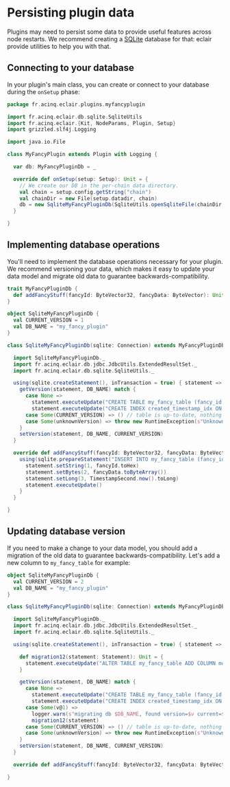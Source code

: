# Persisting plugin data

Plugins may need to persist some data to provide useful features across node restarts.
We recommend creating a [SQLite](https://www.sqlite.org/index.html) database for that: eclair provide utilities to help you with that.

## Connecting to your database

In your plugin's main class, you can create or connect to your database during the `onSetup` phase:

```scala
package fr.acinq.eclair.plugins.myfancyplugin

import fr.acinq.eclair.db.sqlite.SqliteUtils
import fr.acinq.eclair.{Kit, NodeParams, Plugin, Setup}
import grizzled.slf4j.Logging

import java.io.File

class MyFancyPlugin extends Plugin with Logging {

  var db: MyFancyPluginDb = _

  override def onSetup(setup: Setup): Unit = {
    // We create our DB in the per-chain data directory.
    val chain = setup.config.getString("chain")
    val chainDir = new File(setup.datadir, chain)
    db = new SqliteMyFancyPluginDb(SqliteUtils.openSqliteFile(chainDir, "my-fancy-plugin.sqlite", exclusiveLock = true, journalMode = "wal", syncFlag = "normal"))
  }

}
```

## Implementing database operations

You'll need to implement the database operations necessary for your plugin.
We recommend versioning your data, which makes it easy to update your data model and migrate old data to guarantee backwards-compatibility.

```scala
trait MyFancyPluginDb {
  def addFancyStuff(fancyId: ByteVector32, fancyData: ByteVector): Unit
}

object SqliteMyFancyPluginDb {
  val CURRENT_VERSION = 1
  val DB_NAME = "my_fancy_plugin"
}

class SqliteMyFancyPluginDb(sqlite: Connection) extends MyFancyPluginDb {

  import SqliteMyFancyPluginDb._
  import fr.acinq.eclair.db.jdbc.JdbcUtils.ExtendedResultSet._
  import fr.acinq.eclair.db.sqlite.SqliteUtils._

  using(sqlite.createStatement(), inTransaction = true) { statement =>
    getVersion(statement, DB_NAME) match {
      case None =>
        statement.executeUpdate("CREATE TABLE my_fancy_table (fancy_id TEXT NOT NULL PRIMARY KEY, fancy_data BLOB NOT NULL, created_timestamp INTEGER NOT NULL)")
        statement.executeUpdate("CREATE INDEX created_timestamp_idx ON my_fancy_table(created_timestamp)")
      case Some(CURRENT_VERSION) => () // table is up-to-date, nothing to do
      case Some(unknownVersion) => throw new RuntimeException(s"Unknown version of DB $DB_NAME found, version=$unknownVersion")
    }
    setVersion(statement, DB_NAME, CURRENT_VERSION)
  }

  override def addFancyStuff(fancyId: ByteVector32, fancyData: ByteVector): Unit = {
    using(sqlite.prepareStatement("INSERT INTO my_fancy_table (fancy_id, fancy_data, created_timestamp) VALUES (?, ?, ?)")) { statement =>
      statement.setString(1, fancyId.toHex)
      statement.setBytes(2, fancyData.toByteArray())
      statement.setLong(3, TimestampSecond.now().toLong)
      statement.executeUpdate()
    }
  }

}
```

## Updating database version

If you need to make a change to your data model, you should add a migration of the old data to guarantee backwards-compatibility.
Let's add a new column to `my_fancy_table` for example:

```scala
object SqliteMyFancyPluginDb {
  val CURRENT_VERSION = 2
  val DB_NAME = "my_fancy_plugin"
}

class SqliteMyFancyPluginDb(sqlite: Connection) extends MyFancyPluginDb with Logging {

  import SqliteMyFancyPluginDb._
  import fr.acinq.eclair.db.jdbc.JdbcUtils.ExtendedResultSet._
  import fr.acinq.eclair.db.sqlite.SqliteUtils._

  using(sqlite.createStatement(), inTransaction = true) { statement =>

    def migration12(statement: Statement): Unit = {
      statement.executeUpdate("ALTER TABLE my_fancy_table ADD COLUMN more_fancy_data BLOB NULL")
    }

    getVersion(statement, DB_NAME) match {
      case None =>
        statement.executeUpdate("CREATE TABLE my_fancy_table (fancy_id TEXT NOT NULL PRIMARY KEY, fancy_data BLOB NOT NULL, more_fancy_data BLOB, created_timestamp INTEGER NOT NULL)")
        statement.executeUpdate("CREATE INDEX created_timestamp_idx ON my_fancy_table(created_timestamp)")
      case Some(v@1) =>
        logger.warn(s"migrating db $DB_NAME, found version=$v current=$CURRENT_VERSION")
        migration12(statement)
      case Some(CURRENT_VERSION) => () // table is up-to-date, nothing to do
      case Some(unknownVersion) => throw new RuntimeException(s"Unknown version of DB $DB_NAME found, version=$unknownVersion")
    }
    setVersion(statement, DB_NAME, CURRENT_VERSION)
  }

  override def addFancyStuff(fancyId: ByteVector32, fancyData: ByteVector): Unit = ???

}
```
